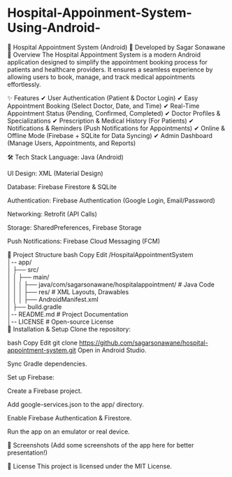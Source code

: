 # Hospital-Appoinment-System-Using-Android-

🏥 Hospital Appointment System (Android)
🚀 Developed by Sagar Sonawane
📖 Overview
The Hospital Appointment System is a modern Android application designed to simplify the appointment booking process for patients and healthcare providers. It ensures a seamless experience by allowing users to book, manage, and track medical appointments effortlessly.

✨ Features
✔ User Authentication (Patient & Doctor Login)
✔ Easy Appointment Booking (Select Doctor, Date, and Time)
✔ Real-Time Appointment Status (Pending, Confirmed, Completed)
✔ Doctor Profiles & Specializations
✔ Prescription & Medical History (For Patients)
✔ Notifications & Reminders (Push Notifications for Appointments)
✔ Online & Offline Mode (Firebase + SQLite for Data Syncing)
✔ Admin Dashboard (Manage Users, Appointments, and Reports)

🛠️ Tech Stack
Language: Java (Android)

UI Design: XML (Material Design)

Database: Firebase Firestore & SQLite

Authentication: Firebase Authentication (Google Login, Email/Password)

Networking: Retrofit (API Calls)

Storage: SharedPreferences, Firebase Storage

Push Notifications: Firebase Cloud Messaging (FCM)

📂 Project Structure
bash
Copy
Edit
/HospitalAppointmentSystem  
│-- app/  
│   ├── src/  
│   │   ├── main/  
│   │   │   ├── java/com/sagarsonawane/hospitalappointment/  # Java Code  
│   │   │   ├── res/  # XML Layouts, Drawables  
│   │   │   ├── AndroidManifest.xml  
│   ├── build.gradle  
│-- README.md  # Project Documentation  
│-- LICENSE  # Open-source License  
🔧 Installation & Setup
Clone the repository:

bash
Copy
Edit
git clone https://github.com/sagarsonawane/hospital-appointment-system.git
Open in Android Studio.

Sync Gradle dependencies.

Set up Firebase:

Create a Firebase project.

Add google-services.json to the app/ directory.

Enable Firebase Authentication & Firestore.

Run the app on an emulator or real device.

📸 Screenshots
(Add some screenshots of the app here for better presentation!)

📜 License
This project is licensed under the MIT License.

